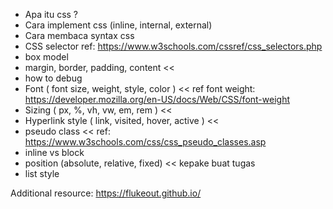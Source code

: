 - Apa itu css ?
- Cara implement css (inline, internal, external)
- Cara membaca syntax css
- CSS selector
ref: https://www.w3schools.com/cssref/css_selectors.php
- box model
- margin, border, padding, content <<
- how to debug
- Font ( font size, weight, style, color ) <<
ref font weight: https://developer.mozilla.org/en-US/docs/Web/CSS/font-weight
- Sizing ( px, %, vh, vw, em, rem ) <<
- Hyperlink style ( link, visited, hover, active ) <<
- pseudo class <<
ref: https://www.w3schools.com/css/css_pseudo_classes.asp
- inline vs block
- position (absolute, relative, fixed) << kepake buat tugas
- list style


Additional resource:
https://flukeout.github.io/